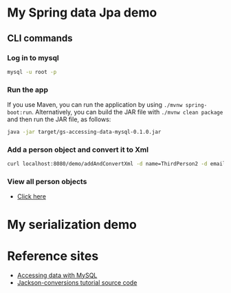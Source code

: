 # My Spring data Jpa demo

## CLI commands
### Log in to mysql
```bash
mysql -u root -p
```

### Run the app
If you use Maven, you can run the application by using `./mvnw spring-boot:run`. Alternatively, you can build the JAR file with `./mvnw clean package` and then run the JAR file, as follows:
```bash
java -jar target/gs-accessing-data-mysql-0.1.0.jar
```

### Add a person object and convert it to Xml
```bash
curl localhost:8080/demo/addAndConvertXml -d name=ThirdPerson2 -d email=someemail@someemailprovider.com
```

### View all person objects
- [Click here](http://localhost:8080/demo/all)

# My serialization demo

# Reference sites
- [Accessing data with MySQL](https://spring.io/guides/gs/accessing-data-mysql/)
- [Jackson-conversions tutorial source code](https://github.com/eugenp/tutorials/tree/master/jackson-modules/jackson-conversions)